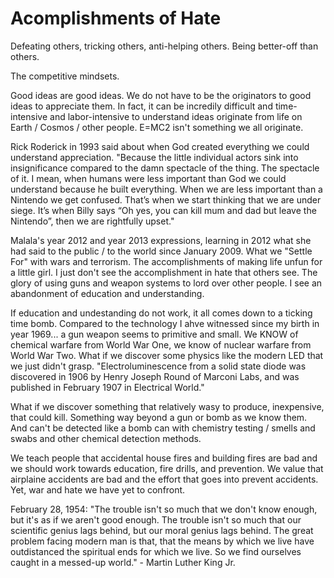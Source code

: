 # Acomplishments of Hate

Defeating others, tricking others, anti-helping others. Being better-off than others.

The competitive mindsets. 

Good ideas are good ideas. We do not have to be the originators to good ideas to appreciate them. In fact, it can be incredily difficult and time-intensive and labor-intensive to understand ideas originate from life on Earth / Cosmos / other people. E=MC2 isn't something we all originate. 

Rick Roderick in 1993 said about when God created everything we could understand appreciation. "Because the little individual actors sink into insignificance compared to the damn spectacle of the thing. The spectacle of it. I mean, when humans were less important than God we could understand because he built everything. When we are less important than a Nintendo we get confused. That’s when we start thinking that we are under siege. It’s when Billy says “Oh yes, you can kill mum and dad but leave the Nintendo”, then we are rightfully upset."

Malala's year 2012 and year 2013 expressions, learning in 2012 what she had said to the public / to the world since January 2009. What we "Settle For" with wars and terrorism. The accomplishments of making life unfun for a little girl. I just don't see the accomplishment in hate that others see. The glory of using guns and weapon systems to lord over other people. I see an abandonment of education and understanding. 

If education and undestanding do not work, it all comes down to a ticking time bomb. Compared to the technology I ahve witnessed since my birth in year 1969... a gun weapon seems to primitive and small. We KNOW of chemical warfare from World War One, we know of nuclear warfare from World War Two. What if we discover some physics like the modern LED that we just didn't grasp. "Electroluminescence from a solid state diode was discovered in 1906 by Henry Joseph Round of Marconi Labs, and was published in February 1907 in Electrical World."

What if we discover something that relatively wasy to produce, inexpensive, that could kill. Something way beyond a gun or bomb as we know them. And can't be detected like a bomb can with chemistry testing / smells and swabs and other chemical detection methods.

We teach people that accidental house fires and building fires are bad and we should work towards education, fire drills, and prevention. We value that airplaine accidents are bad and the effort that goes into prevent accidents. Yet, war and hate we have yet to confront.

February 28, 1954: "The trouble isn't so much that we don't know enough, but it's as if we aren't good enough. The trouble isn't so much that our scientific genius lags behind, but our moral genius lags behind. The great problem facing modern man is that, that the means by which we live have outdistanced the spiritual ends for which we live. So we find ourselves caught in a messed-up world." - Martin Luther King Jr.

